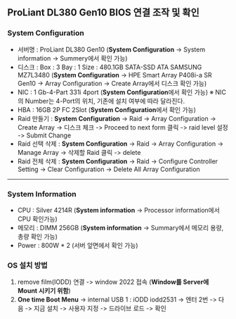 ## ProLiant DL380 Gen10 BIOS 연결 조작 및 확인 
### System Configuration
- 서버명 : ProLiant DL380 Gen10 (**System Configuration** -> System information -> Summery에서 확인 가능) 
- 디스크 : Box : 3 Bay : 1 Size : 480.1GB SATA-SSD ATA SAMSUNG MZ7L3480 (**System Configuration** -> HPE Smart Array P408i-a SR Gen10 -> Array Configuration -> Create Array에서 디스크 확인 가능)
- NIC : 1 Gb-4-Part 331i 4port (**System Configuration**에서 확인 가능)
 ※ NIC의 Number는 4-Port의 위치, 기존에 설치 여부에 따라 달라진다.  
- HBA : 16GB 2P FC 2Slot (**System Configuration**에서 확인 가능)
- Raid 만들기 : **System Configuration** -> Raid -> Array Configuration -> Create Array -> 디스크 체크 -> Proceed to next form 클릭 -> raid level 설정 -> Submit Change
- Raid 선택 삭제 : **System Configuration** -> Raid -> Array Configuration -> Manage Array -> 삭제할 Raid 클릭 -> delete 
- Raid 전체 삭제 : **System Configuration** -> Raid -> Configure Controller Setting -> Clear Configuration -> Delete All Array Configuration 

---
### System Information
- CPU : Silver 4214R (**System information** -> Processor information에서 CPU 확인가능)
- 메모리 : DIMM 256GB (**System information** -> Summary에서 메모리 용량, 총량 확인 가능)
- Power : 800W * 2 (서버 앞면에서 확인 가능) 

### OS 설치 방법  
1. remove film(IODD) 연결 -> window 2022 접속 (**Window를 Server에 Mount 시키기 위함**)
2. **One time Boot Menu** -> internal USB 1 : iODD iodd2531 -> 엔터 2번 -> 다음 -> 지금 설치 -> 사용자 지정 -> 드라이브 로드 -> 확인 


